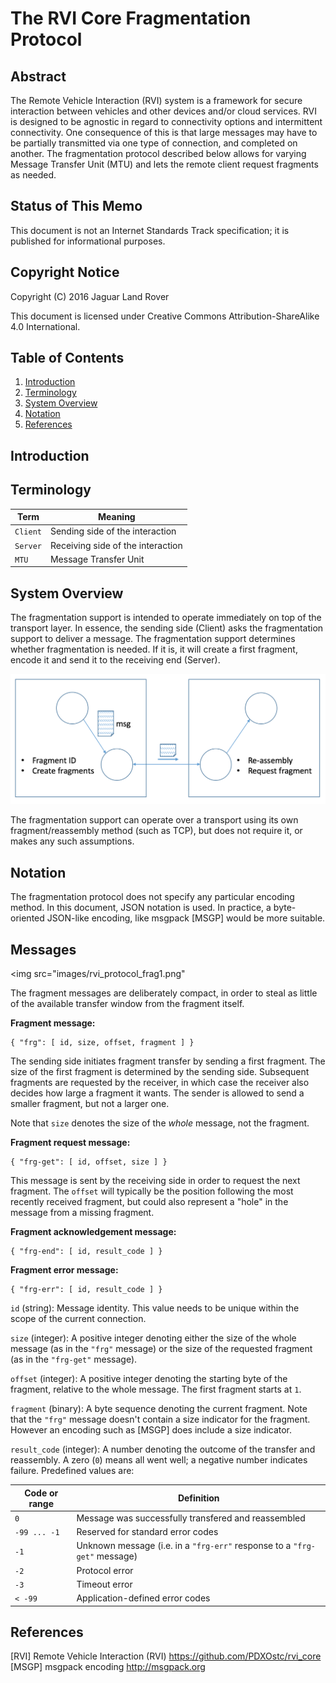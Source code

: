 <style type="text/css" media="print"> div.pb { page-break-before: always; } </style>
# The RVI Core Fragmentation Protocol

## Abstract

The Remote Vehicle Interaction (RVI) system is a framework for secure
interaction between vehicles and other devices and/or cloud services.
RVI is designed to be agnostic in regard to connectivity options and
intermittent connectivity. One consequence of this is that large messages
may have to be partially transmitted via one type of connection, and completed
on another. The fragmentation protocol described below allows for varying
Message Transfer Unit (MTU) and lets the remote client request fragments
as needed.

## Status of This Memo

This document is not an Internet Standards Track specification; it is
published for informational purposes.

## Copyright Notice

Copyright (C) 2016 Jaguar Land Rover

This document is licensed under Creative Commons
Attribution-ShareAlike 4.0 International.

## Table of Contents

1. [Introduction](#introduction)
2. [Terminology](#terminology)
3. [System Overview](#system-overview)
4. [Notation](#notation)
5. [References](#references)

## Introduction



## Terminology

Term      | Meaning
----------|--------------------------------
`Client`  | Sending side of the interaction
`Server`  | Receiving side of the interaction
`MTU`     | Message Transfer Unit

<div class="pb"></div>

## System Overview

The fragmentation support is intended to operate immediately on top of the transport
layer. In essence, the sending side (Client) asks the fragmentation support to 
deliver a message. The fragmentation support determines whether fragmentation is
needed. If it is, it will create a first fragment, encode it and send it to the 
receiving end (Server).

<img src="images/frag-overview.png" alt="Overview" style="width:600">

The fragmentation support can operate over a transport using its own fragment/reassembly
method (such as TCP), but does not require it, or makes any such assumptions.

## Notation

The fragmentation protocol does not specify any particular encoding method.
In this document, JSON notation is used. In practice, a byte-oriented JSON-like
encoding, like msgpack [MSGP] would be more suitable.

## Messages

<img src="images/rvi_protocol_frag1.png"

The fragment messages are deliberately compact, in order to steal as little of
the available transfer window from the fragment itself.

**Fragment message:**

    { "frg": [ id, size, offset, fragment ] }

The sending side initiates fragment transfer by sending a first fragment. The
size of the first fragment is determined by the sending side. Subsequent fragments
are requested by the receiver, in which case the receiver also decides how large
a fragment it wants. The sender is allowed to send a smaller fragment, but not
a larger one.

Note that `size` denotes the size of the *whole* message, not the fragment.

**Fragment request message:**

    { "frg-get": [ id, offset, size ] }

This message is sent by the receiving side in order to request the next fragment.
The `offset` will typically be the position following the most recently received
fragment, but could also represent a "hole" in the message from a missing fragment.

**Fragment acknowledgement message:**

    { "frg-end": [ id, result_code ] }

**Fragment error message:**

    { "frg-err": [ id, result_code ] }

`id` (string): Message identity. This value needs to be unique within the scope
of the current connection.

`size` (integer): A positive integer denoting either the size of the whole message
(as in the `"frg"` message) or the size of the requested fragment (as in the `"frg-get"`
message).

`offset` (integer): A positive integer denoting the starting byte of the fragment,
relative to the whole message. The first fragment starts at `1`.

`fragment` (binary): A byte sequence denoting the current fragment. Note that the
`"frg"` message doesn't contain a size indicator for the fragment. However an
encoding such as [MSGP] does include a size indicator.

`result_code` (integer): A number denoting the outcome of the transfer and reassembly.
A zero (`0`) means all went well; a negative number indicates failure. Predefined values
are:

Code or range | Definition
--------------| ----------------------
`0`           | Message was successfully transfered and reassembled
`-99 ... -1`  | Reserved for standard error codes
`-1`          | Unknown message (i.e. in a `"frg-err"` response to a `"frg-get"` message)
`-2`          | Protocol error
`-3`          | Timeout error
`< -99`       | Application-defined error codes

## References

[RVI]  Remote Vehicle Interaction (RVI)
       https://github.com/PDXOstc/rvi_core
[MSGP] msgpack encoding
       http://msgpack.org